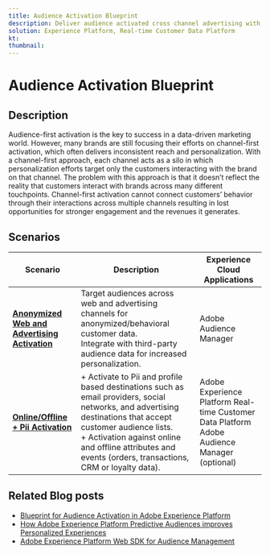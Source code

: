 ```yaml
---
title: Audience Activation Blueprint
description: Deliver audience activated cross channel advertising with Real-time Customer Data Platform​.
solution: Experience Platform, Real-time Customer Data Platform
kt: 
thumbnail: 
---
```


# Audience Activation Blueprint

## Description

Audience-first activation is the key to success in a data-driven marketing world. However, many brands are still focusing their efforts on channel-first activation, which often delivers inconsistent reach and personalization. With a channel-first approach, each channel acts as a silo in which personalization efforts target only the customers interacting with the brand on that channel. The problem with this approach is that it doesn’t reflect the reality that customers interact with brands across many different touchpoints. Channel-first activation cannot connect customers’ behavior through their interactions across multiple channels resulting in lost opportunities for stronger engagement and the revenues it generates.

## Scenarios

| Scenario | Description| Experience Cloud Applications|
|---|---|---|
| **[Anonymized Web and Advertising Activation](anonymous.md)** | Target audiences across web and advertising channels for anonymized/behavioral customer data.<br>Integrate with third-party audience data for increased personalization.                                                                                         | Adobe Audience Manager                                               |
| **[Online/Offline + Pii Activation](online-offline.md)**        | + Activate to Pii and profile based destinations such as email providers, social networks, and advertising destinations that accept customer audience lists. <br>+ Activation against online and offline attributes and events (orders, transactions, CRM or loyalty data). | Adobe Experience Platform Real-time Customer Data Platform<br>Adobe Audience Manager (optional) |

## Related Blog posts

* [Blueprint for Audience Activation in Adobe Experience Platform](https://medium.com/adobetech/a-blueprint-for-audience-activation-in-adobe-experience-platform-b2b30fae90fd)
* [How Adobe Experience Platform Predictive Audiences improves Personalized Experiences](https://medium.com/adobetech/how-adobe-experience-platform-predictive-audiences-improves-personalized-experiences-1f75a60cb7a3)
* [Adobe Experience Platform Web SDK for Audience Management](https://medium.com/adobetech/adobe-experience-platform-web-sdk-for-audience-management-751fa6d063bc)